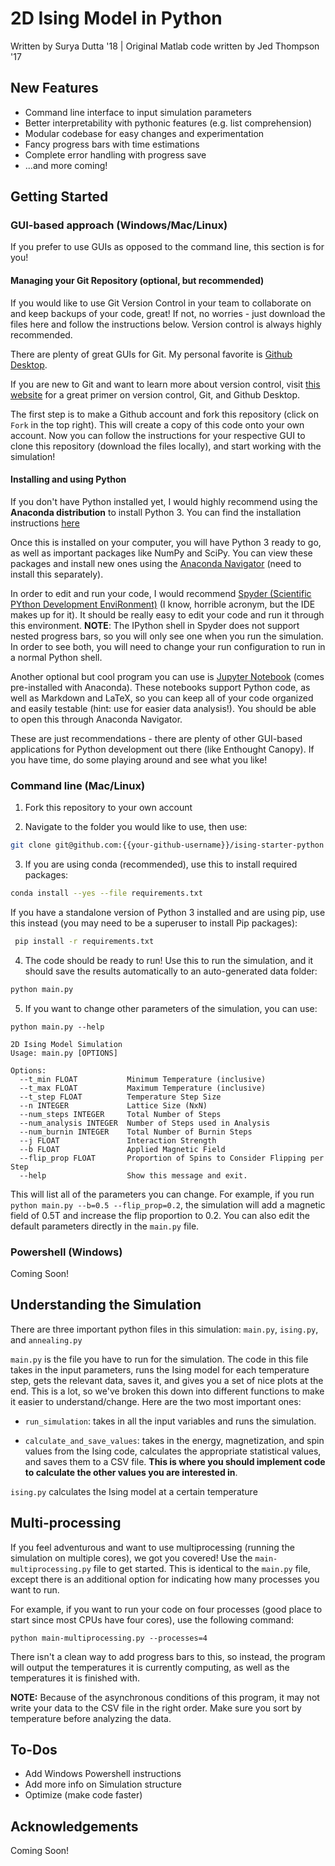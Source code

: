 # 2D Ising Model in Python

Written by Surya Dutta '18 | Original Matlab code written by Jed Thompson '17

## New Features
* Command line interface to input simulation parameters
* Better interpretability with pythonic features (e.g. list comprehension)
* Modular codebase for easy changes and experimentation
* Fancy progress bars with time estimations
* Complete error handling with progress save
* ...and more coming!


## Getting Started

### GUI-based approach (Windows/Mac/Linux)

If you prefer to use GUIs as opposed to the command line, this section is for you!

#### Managing your Git Repository (optional, but recommended)

If you would like to use Git Version Control in your team to collaborate on and keep backups of your code, great! If not, no worries - just download the files here and follow the instructions below. Version control is always highly recommended.

There are plenty of great GUIs for Git. My personal favorite is [Github Desktop](https://desktop.github.com/).

If you are new to Git and want to learn more about version control, visit [this website](https://programminghistorian.org/lessons/getting-started-with-github-desktop) for a great primer on version control, Git, and Github Desktop.

The first step is to make a Github account and fork this repository (click on `Fork` in the top right). This will create a copy of this code onto your own account. Now you can follow the instructions for your respective GUI to clone this repository (download the files locally), and start working with the simulation!

#### Installing and using Python

If you don't have Python installed yet, I would highly recommend using the **Anaconda distribution** to install Python 3. You can find the installation instructions [here](https://docs.anaconda.com/anaconda/install/)

Once this is installed on your computer, you will have Python 3 ready to go, as well as important packages like NumPy and SciPy. You can view these packages and install new ones using the [Anaconda Navigator](https://docs.anaconda.com/anaconda/navigator/) (need to install this separately).

In order to edit and run your code, I would recommend [Spyder (Scientific PYthon Development EnviRonment)](https://pythonhosted.org/spyder/) (I know, horrible acronym, but the IDE makes up for it). It should be really easy to edit your code and run it through this environment. **NOTE**: The IPython shell in Spyder does not support nested progress bars, so you will only see one when you run the simulation. In order to see both, you will need to change your run configuration to run in a normal Python shell.

Another optional but cool program you can use is [Jupyter Notebook](http://jupyter.org/) (comes pre-installed with Anaconda). These notebooks support Python code, as well as Markdown and LaTeX, so you can keep all of your code organized and easily testable (hint: use for easier data analysis!). You should be able to open this through Anaconda Navigator.

These are just recommendations - there are plenty of other GUI-based applications for Python development out there (like Enthought Canopy). If you have time, do some playing around and see what you like!

### Command line (Mac/Linux)

1. Fork this repository to your own account

2. Navigate to the folder you would like to use, then use:
  ```bash
  git clone git@github.com:{{your-github-username}}/ising-starter-python ising && cd ising
  ```

3. If you are using conda (recommended), use this to install required packages:
  ```bash
  conda install --yes --file requirements.txt
  ```

  If you have a standalone version of Python 3 installed and are using pip, use this instead (you may need to be a superuser to install Pip packages):
 ```bash
  pip install -r requirements.txt
  ```

4. The code should be ready to run! Use this to run the simulation, and it should save the results automatically to an auto-generated data folder:
  ```bash
  python main.py
  ```

5. If you want to change other parameters of the simulation, you can use:

  ```
  python main.py --help

  2D Ising Model Simulation
  Usage: main.py [OPTIONS]

  Options:
    --t_min FLOAT           Minimum Temperature (inclusive)
    --t_max FLOAT           Maximum Temperature (inclusive)
    --t_step FLOAT          Temperature Step Size
    --n INTEGER             Lattice Size (NxN)
    --num_steps INTEGER     Total Number of Steps
    --num_analysis INTEGER  Number of Steps used in Analysis
    --num_burnin INTEGER    Total Number of Burnin Steps
    --j FLOAT               Interaction Strength
    --b FLOAT               Applied Magnetic Field
    --flip_prop FLOAT       Proportion of Spins to Consider Flipping per Step
    --help                  Show this message and exit.
  ```

  This will list all of the parameters you can change. For example, if you run `python main.py --b=0.5 --flip_prop=0.2`, the simulation will add a magnetic field of 0.5T and increase the flip proportion to 0.2. You can also edit the default parameters directly in the `main.py` file.


### Powershell (Windows)

Coming Soon!

## Understanding the Simulation

There are three important python files in this simulation: `main.py`, `ising.py`, and `annealing.py`

`main.py` is the file you have to run for the simulation. The code in this file takes in the input parameters, runs the Ising model for each temperature step, gets the relevant data, saves it, and gives you a set of nice plots at the end. This is a lot, so we've broken this down into different functions to make it easier to understand/change. Here are the two most important ones:

* `run_simulation`: takes in all the input variables and runs the simulation.

* `calculate_and_save_values`: takes in the energy, magnetization, and spin values from the Ising code, calculates the appropriate statistical values, and saves them to a CSV file. **This is where you should implement code to calculate the other values you are interested in**.

`ising.py` calculates the Ising model at a certain temperature

## Multi-processing

If you feel adventurous and want to use multiprocessing (running the simulation on multiple cores), we got you covered! Use the `main-multiprocessing.py` file to get started. This is identical to the `main.py` file, except there is an additional option for indicating how many processes you want to run.

For example, if you want to run your code on four processes (good place to start since most CPUs have four cores), use the following command:

```
python main-multiprocessing.py --processes=4
```

There isn't a clean way to add progress bars to this, so instead, the program will output the temperatures it is currently computing, as well as the temperatures it is finished with.

**NOTE:** Because of the asynchronous conditions of this program, it may not write your data to the CSV file in the right order. Make sure you sort by temperature before analyzing the data.

## To-Dos

* Add Windows Powershell instructions
* Add more info on Simulation structure
* Optimize (make code faster)

## Acknowledgements

Coming Soon!
